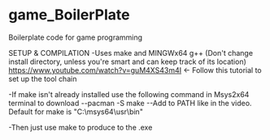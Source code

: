 # game_BoilerPlate
Boilerplate code for game programming


SETUP & COMPILATION
-Uses make and MINGWx64 g++ (Don't change install directory, unless you're smart and can keep track of its location) 
https://www.youtube.com/watch?v=guM4XS43m4I <- Follow this tutorial to set up the tool chain 

-If make isn't already installed use the following command in Msys2x64 terminal to download
--pacman -S make 
--Add to PATH like in the video. Default for make is "C:\msys64\usr\bin" 

-Then just use make to produce to the .exe 
